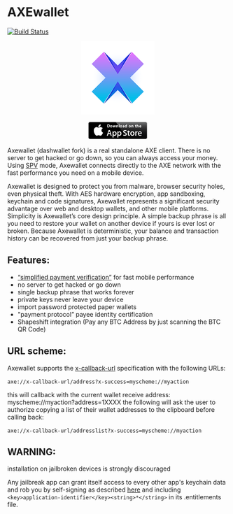 # AXEwallet

[![Build Status](https://travis-ci.com/AXErunners/axewallet-ios.svg?branch=master)](https://travis-ci.com/AXErunners/axewallet-ios)

<p align="center" >
<img src="AxeWallet/Images.xcassets/AppIcon.appiconset/icon_83.5@2x.png" alt="AXE wallet logo">
</p>
<p align="center" >
<a href="https://itunes.apple.com/us/app/axe-wallet/id1430269763"><img src="images/Download_on_the_App_Store_Badge_US-UK_135x40.png"></a>
</p>

Axewallet (dashwallet fork) is a real standalone AXE client. There is no server to get hacked or go down, so you can always access your money.
Using [SPV](https://en.bitcoin.it/wiki/Thin_Client_Security#Header-Only_Clients) mode, Axewallet connects directly to the AXE network with the fast performance you need on a mobile device.

Axewallet is designed to protect you from malware, browser security holes, even physical theft. With AES hardware encryption, app sandboxing,
keychain and code signatures, Axewallet represents a significant security advantage over web and desktop wallets, and other mobile platforms.
Simplicity is Axewallet’s core design principle. A simple backup phrase is all you need to restore your wallet on another device if yours is ever lost or broken.
Because Axewallet is deterministic, your balance and transaction history can be recovered from just your backup phrase.

## Features:
- [“simplified payment verification”](https://github.com/AXErunners/axe/wiki/SPV) for fast mobile performance
- no server to get hacked or go down
- single backup phrase that works forever
- private keys never leave your device
- import password protected paper wallets
- "payment protocol” payee identity certification
- Shapeshift integration (Pay any BTC Address by just scanning the BTC QR Code)

## URL scheme:
Axewallet supports the [x-callback-url](http://x-callback-url.com/) specification with the following URLs:
```
axe://x-callback-url/address?x-success=myscheme://myaction
```
this will callback with the current wallet receive address: myscheme://myaction?address=1XXXX
the following will ask the user to authorize copying a list of their wallet addresses to the clipboard before calling back:
```
axe://x-callback-url/addresslist?x-success=myscheme://myaction
```

## WARNING:

installation on jailbroken devices is strongly discouraged

Any jailbreak app can grant itself access to every other app's keychain data
and rob you by self-signing as described [here](http://www.saurik.com/id/8)
and including `<key>application-identifier</key><string>*</string>` in its
.entitlements file.
